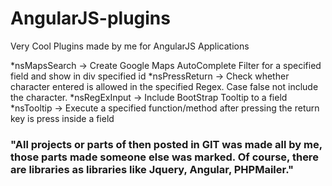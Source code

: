 # AngularJS-plugins
Very Cool Plugins made by me for AngularJS Applications

*nsMapsSearch -> Create Google Maps AutoComplete Filter for a specified field and show in div specified id
*nsPressReturn -> Check whether character entered is allowed in the specified Regex. Case false not include the character.
*nsRegExInput -> Include BootStrap Tooltip to a field
*nsTooltip -> Execute a specified function/method after pressing the return key is press inside a field

### "All projects or parts of then posted in GIT was made all by me, those parts made someone else was marked. Of course, there are libraries as libraries like Jquery, Angular, PHPMailer."
